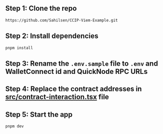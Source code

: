 ## Step 1: Clone the repo
```
https://github.com/Sahilsen/CCIP-Viem-Example.git
```

## Step 2: Install dependencies

```
pnpm install
```

## Step 3: Rename the `.env.sample` file to `.env` and WalletConnect id and QuickNode RPC URLs

## Step 4: Replace the contract addresses in [src/contract-interaction.tsx](https://github.com/Sahilsen/CCIP-Viem-Example/blob/main/src/contract-interaction.tsx) file

## Step 5: Start the app

```
pnpm dev
```
